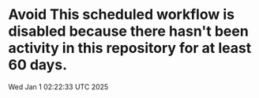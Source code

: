 # Avoid This scheduled workflow is disabled because there hasn't been activity in this repository for at least 60 days.
Wed Jan  1 02:22:33 UTC 2025

